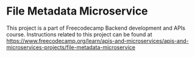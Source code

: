 # File Metadata Microservice

This project is a part of Freecodecamp Backend development and APIs course. Instructions related to this project can be found at https://www.freecodecamp.org/learn/apis-and-microservices/apis-and-microservices-projects/file-metadata-microservice

